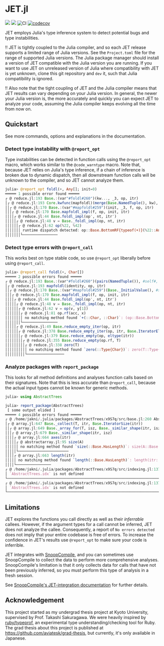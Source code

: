 # JET.jl

[![](https://img.shields.io/badge/docs-stable-blue.svg)](https://aviatesk.github.io/JET.jl/stable/)
[![](https://img.shields.io/badge/docs-dev-blue.svg)](https://aviatesk.github.io/JET.jl/dev/)
![CI](https://github.com/aviatesk/JET.jl/workflows/CI/badge.svg)
[![codecov](https://codecov.io/gh/aviatesk/JET.jl/branch/master/graph/badge.svg)](https://codecov.io/gh/aviatesk/JET.jl)

JET employs Julia's type inference system to detect potential bugs and type instabilities.

:bangbang:
    JET is tightly coupled to the Julia compiler, and so each JET release supports a limited range of Julia versions. See the `Project.toml` file for the range of supported Julia versions. The Julia package manager should install a version of JET compatible with the Julia version you are running.
    If you want to use JET on unreleased version of Julia where compatibility with JET is yet unknown, clone this git repository and `dev` it, such that Julia compatibility is ignored.

:bangbang:
    Also note that the tight coupling of JET and the Julia compiler means that JET results can vary depending on your Julia version.
    In general, the newer your Julia version is, the more accurately and quickly you can expect JET to analyze your code,
    assuming the Julia compiler keeps evolving all the time from now on.

## Quickstart
See more commands, options and explanations in the documentation.

### Detect type instability with `@report_opt`
Type instabilities can be detected in function calls using the `@report_opt` macro, which works similar to the `@code_warntype` macro.
Note that, because JET relies on Julia's type inference, if a chain of inference is broken due to dynamic dispatch, then all downstream function calls will be unknown to the compiler, and so JET cannot analyze them.

```julia
julia> @report_opt foldl(+, Any[]; init=0)
═════ 1 possible error found ═════
┌ @ reduce.jl:193 Base.:(var"#foldl#260")(kw..., _3, op, itr)
│┌ @ reduce.jl:193 Core.kwfunc(mapfoldl)(merge(Base.NamedTuple(), kw), mapfoldl, identity, op, itr)
││┌ @ reduce.jl:170 Base.:(var"#mapfoldl#259")(init, _3, f, op, itr)
│││┌ @ reduce.jl:170 Base.mapfoldl_impl(f, op, init, itr)
││││┌ @ reduce.jl:44 Base.foldl_impl(op′, nt, itr′)
│││││┌ @ reduce.jl:48 v = Base._foldl_impl(op, nt, itr)
││││││┌ @ reduce.jl:62 op(%22, %42)
│││││││ runtime dispatch detected: op::Base.BottomRF{typeof(+)}(%22::Any, %42::Any)::Any
│││││││└────────────────
```

### Detect type errors with `@report_call`
This works best on type stable code, so use `@report_opt` liberally before using `@report_call`.
```julia
julia> @report_call foldl(+, Char[])
═════ 2 possible errors found ═════
┌ @ reduce.jl:193 Base.:(var"#foldl#260")(pairs(NamedTuple()), #self#, op, itr)
│┌ @ reduce.jl:193 mapfoldl(identity, op, itr)
││┌ @ reduce.jl:170 Base.:(var"#mapfoldl#259")(Base._InitialValue(), #self#, f, op, itr)
│││┌ @ reduce.jl:170 Base.mapfoldl_impl(f, op, init, itr)
││││┌ @ reduce.jl:44 Base.foldl_impl(op′, nt, itr′)
│││││┌ @ reduce.jl:48 v = Base._foldl_impl(op, nt, itr)
││││││┌ @ reduce.jl:62 v = op(v, y[1])
│││││││┌ @ reduce.jl:81 op.rf(acc, x)
││││││││ no matching method found `+(::Char, ::Char)`: (op::Base.BottomRF{typeof(+)}).rf::typeof(+)(acc::Char, x::Char)
│││││││└────────────────
│││││┌ @ reduce.jl:49 Base.reduce_empty_iter(op, itr)
││││││┌ @ reduce.jl:378 Base.reduce_empty_iter(op, itr, Base.IteratorEltype(itr))
│││││││┌ @ reduce.jl:379 Base.reduce_empty(op, eltype(itr))
││││││││┌ @ reduce.jl:355 Base.reduce_empty(op.rf, T)
│││││││││┌ @ reduce.jl:338 zero(T)
││││││││││ no matching method found `zero(::Type{Char})`: zero(T::Type{Char})
│││││││││└─────────────────
```

### Analyze packages with `report_package`
This looks for all method definitions and analyses function calls based on their signatures. Note that this is less accurate than `@report_call`, because the actual input types cannot be known for generic methods.

```julia
julia> using AbstractTrees

julia> report_package(AbstractTrees)
 [ some output elided ]
═════ 4 possible errors found ═════
┌ @ /home/jakni/.julia/packages/AbstractTrees/x9S7q/src/base.jl:260 AbstractTrees.collect(Core.apply_type(StableNode, T), ch)
│┌ @ array.jl:647 Base._collect(T, itr, Base.IteratorSize(itr))
││┌ @ array.jl:649 Base._array_for(T, isz, Base._similar_shape(itr, isz))
│││┌ @ array.jl:679 Base._similar_shape(itr, isz)
││││┌ @ array.jl:664 axes(itr)
│││││┌ @ abstractarray.jl:95 size(A)
││││││ no matching method found `size(::Base.HasLength)`: size(A::Base.HasLength)
│││││└───────────────────────
││││┌ @ array.jl:663 length(itr)
│││││ no matching method found `length(::Base.HasLength)`: length(itr::Base.HasLength)
││││└────────────────
┌ @ /home/jakni/.julia/packages/AbstractTrees/x9S7q/src/indexing.jl:137 AbstractTrees.idx.tree
│ `AbstractTrees.idx` is not defined
└───────────────────────────────────────────────────────────────────────
┌ @ /home/jakni/.julia/packages/AbstractTrees/x9S7q/src/indexing.jl:137 AbstractTrees.idx.index
│ `AbstractTrees.idx` is not defined
└───────────────────────────────────────────────────────────────────────
```

## Limitations
JET explores the functions you call directly as well as their *inferrable* callees. However, if the argument types for a call cannot be inferred, JET does not analyze the callee. Consequently, a report of `No errors detected` does not imply that your entire codebase is free of errors. To increase the confidence in JET's results use `@report_opt` to make sure your code is inferrible.

JET integrates with [SnoopCompile](https://github.com/timholy/SnoopCompile.jl), and you can sometimes use SnoopCompile to collect the data to perform more comprehensive analyses. SnoopCompile's limitation is that it only collects data for calls that have not been previously inferred, so you must perform this type of analysis in a fresh session.

See [SnoopCompile's JET-integration documentation](https://timholy.github.io/SnoopCompile.jl/stable/jet/) for further details.

## Acknowledgement

This project started as my undergrad thesis project at Kyoto University, supervised by Prof. Takashi Sakuragawa.
We were heavily inspired by [ruby/typeprof](https://github.com/ruby/typeprof), an experimental type understanding/checking tool for Ruby.
The grad thesis about this project is published at <https://github.com/aviatesk/grad-thesis>, but currently, it's only available in Japanese.
